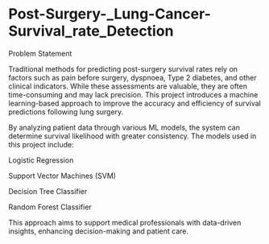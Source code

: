 # Post-Surgery-_Lung-Cancer-Survival_rate_Detection

Problem Statement 

Traditional methods for predicting post-surgery survival rates rely on factors such as pain before surgery, dyspnoea, Type 2 diabetes, and other clinical indicators. While these assessments are valuable, they are often time-consuming and may lack precision. This project introduces a machine learning-based approach to improve the accuracy and efficiency of survival predictions following lung surgery.

By analyzing patient data through various ML models, the system can determine survival likelihood with greater consistency. The models used in this project include:

Logistic Regression

Support Vector Machines (SVM)

Decision Tree Classifier

Random Forest Classifier

This approach aims to support medical professionals with data-driven insights, enhancing decision-making and patient care.
